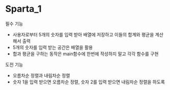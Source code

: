# Sparta_1

필수 기능
- 사용자로부터 5개의 숫자를 입력 받아 배열에 저장하고 이들의 합계와 평균을 계산해서 출력
- 5개의 숫자를 입력 받는 공간은 배열을 활용
- 합과 평균을 구하는 동작은 main함수에 한번에 작성하지 말고 각각 함수를 구현

도전 기능
- 오름차순 정렬과 내림차순 정렬
- 숫자 1을 입력 받으면 오름차순 정렬, 숫자 2를 입력 받으면 내림차순 정렬을 하도록
